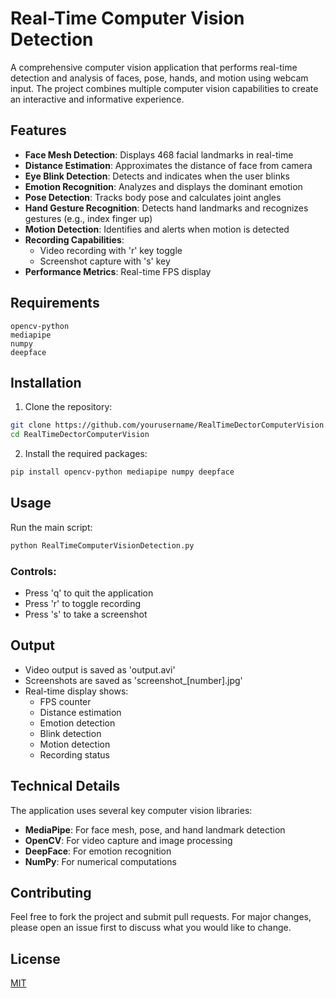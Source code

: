 # Real-Time Computer Vision Detection

A comprehensive computer vision application that performs real-time detection and analysis of faces, pose, hands, and motion using webcam input. The project combines multiple computer vision capabilities to create an interactive and informative experience.

## Features

- **Face Mesh Detection**: Displays 468 facial landmarks in real-time
- **Distance Estimation**: Approximates the distance of face from camera
- **Eye Blink Detection**: Detects and indicates when the user blinks
- **Emotion Recognition**: Analyzes and displays the dominant emotion
- **Pose Detection**: Tracks body pose and calculates joint angles
- **Hand Gesture Recognition**: Detects hand landmarks and recognizes gestures (e.g., index finger up)
- **Motion Detection**: Identifies and alerts when motion is detected
- **Recording Capabilities**: 
  - Video recording with 'r' key toggle
  - Screenshot capture with 's' key
- **Performance Metrics**: Real-time FPS display

## Requirements

```
opencv-python
mediapipe
numpy
deepface
```

## Installation

1. Clone the repository:
```bash
git clone https://github.com/yourusername/RealTimeDectorComputerVision.git
cd RealTimeDectorComputerVision
```

2. Install the required packages:
```bash
pip install opencv-python mediapipe numpy deepface
```

## Usage

Run the main script:
```bash
python RealTimeComputerVisionDetection.py
```

### Controls:
- Press 'q' to quit the application
- Press 'r' to toggle recording
- Press 's' to take a screenshot

## Output

- Video output is saved as 'output.avi'
- Screenshots are saved as 'screenshot_[number].jpg'
- Real-time display shows:
  - FPS counter
  - Distance estimation
  - Emotion detection
  - Blink detection
  - Motion detection
  - Recording status

## Technical Details

The application uses several key computer vision libraries:
- **MediaPipe**: For face mesh, pose, and hand landmark detection
- **OpenCV**: For video capture and image processing
- **DeepFace**: For emotion recognition
- **NumPy**: For numerical computations

## Contributing

Feel free to fork the project and submit pull requests. For major changes, please open an issue first to discuss what you would like to change.

## License

[MIT](https://choosealicense.com/licenses/mit/) 